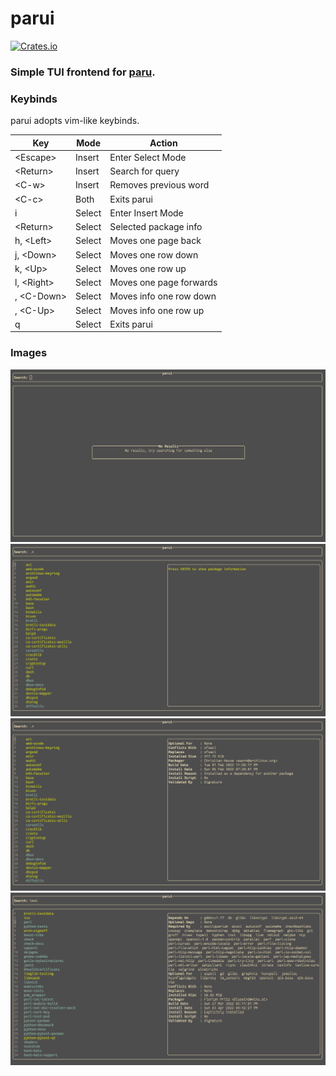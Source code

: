 # parui
[![Crates.io](https://img.shields.io/crates/v/parui)](https://crates.io/crates/parui)

### Simple TUI frontend for [paru](https://github.com/morganamilo/paru).

### Keybinds

parui adopts vim-like keybinds.

| Key                | Mode   | Action                  |
|--------------------|--------|-------------------------|
| \<Escape\>         | Insert | Enter Select Mode       |
| \<Return\>         | Insert | Search for query        |
| \<C-w\>            | Insert | Removes previous word   |
| \<C-c\>            | Both   | Exits parui             |
| i                  | Select | Enter Insert Mode       |
| \<Return\>         | Select | Selected package info   |
| h, \<Left\>        | Select | Moves one page back     |
| j, \<Down\>        | Select | Moves one row down      |
| k, \<Up\>          | Select | Moves one row up        |
| l, \<Right\>       | Select | Moves one page forwards |
| <C-j>, \<C-Down\>  | Select | Moves info one row down |
| <C-k>, \<C-Up\>    | Select | Moves info one row up   |
| q                  | Select | Exits parui             |

### Images
![Start Screen](images/start.png)
![Search](images/search.png)
![Info](images/info.png)
![Info Scrolling](images/info_scrolling.png)

